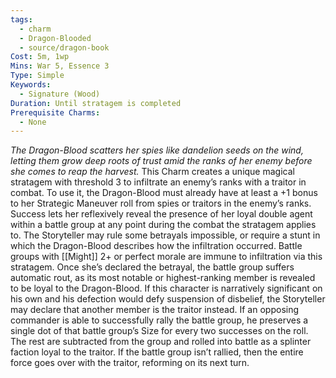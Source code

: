 ```yaml
---
tags:
  - charm
  - Dragon-Blooded
  - source/dragon-book
Cost: 5m, 1wp
Mins: War 5, Essence 3
Type: Simple
Keywords:
  - Signature (Wood)
Duration: Until stratagem is completed
Prerequisite Charms:
  - None
---
```

*The Dragon-Blood scatters her spies like dandelion seeds on the wind, letting them grow deep roots of trust amid the ranks of her enemy before she comes to reap the harvest.*
This Charm creates a unique magical stratagem with threshold 3 to infiltrate an enemy’s ranks with a traitor in combat. To use it, the Dragon-Blood must already have at least a +1 bonus to her Strategic Maneuver roll from spies or traitors in the enemy’s ranks. Success lets her reflexively reveal the presence of her loyal double agent within a battle group at any point during the combat the stratagem applies to. The Storyteller may rule some betrayals impossible, or require a stunt in which the Dragon-Blood describes how the infiltration occurred. Battle groups with [[Might]] 2+ or perfect morale are immune to infiltration via this stratagem.
Once she’s declared the betrayal, the battle group suffers automatic rout, as its most notable or highest-ranking member is revealed to be loyal to the Dragon-Blood. If this character is narratively significant on his own and his defection would defy suspension of disbelief, the Storyteller may declare that another member is the traitor instead.
If an opposing commander is able to successfully rally the battle group, he preserves a single dot of that battle group’s Size for every two successes on the roll. The rest are subtracted from the group and rolled into battle as a splinter faction loyal to the traitor. If the battle group isn’t rallied, then the entire force goes over with the traitor, reforming on its next turn.